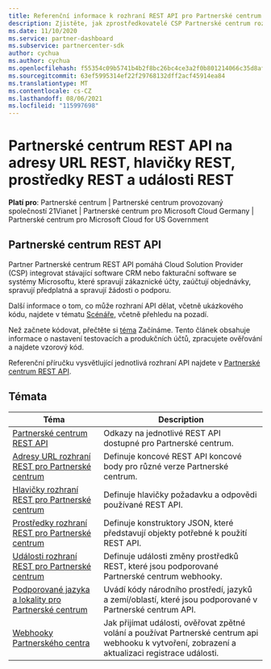 ```yaml
---
title: Referenční informace k rozhraní REST API pro Partnerské centrum
description: Zjistěte, jak zprostředkovatelé CSP Partnerské centrum rozhraní REST API k integraci svého softwaru CRM a fakturačního softwaru se systémy Microsoftu pro lepší správu zákaznických účtů.
ms.date: 11/10/2020
ms.service: partner-dashboard
ms.subservice: partnercenter-sdk
author: cychua
ms.author: cychua
ms.openlocfilehash: f55354c09b5741b4b2f8bc26bc4ce3a2f0b801214066c35d8af2ea330b89171c
ms.sourcegitcommit: 63ef5995314ef22f29768132dff2acf45914ea84
ms.translationtype: MT
ms.contentlocale: cs-CZ
ms.lasthandoff: 08/06/2021
ms.locfileid: "115997698"
---
```

# <a name="partner-center-rest-api-reference-to-rest-urls-rest-headers-rest-resources-and-rest-events"></a>Partnerské centrum REST API na adresy URL REST, hlavičky REST, prostředky REST a události REST

**Platí pro**: Partnerské centrum | Partnerské centrum provozovaný společností 21Vianet | Partnerské centrum pro Microsoft Cloud Germany | Partnerské centrum pro Microsoft Cloud for US Government

## <a name="partner-center-rest-api"></a>Partnerské centrum REST API

Partner Partnerské centrum REST API pomáhá Cloud Solution Provider (CSP) integrovat stávající software CRM nebo fakturační software se systémy Microsoftu, které spravují zákaznické účty, zaúčtují objednávky, spravují předplatná a spravují žádosti o podporu.

Další informace o tom, co může rozhraní API dělat, včetně ukázkového kódu, najdete v tématu [Scénáře,](scenarios.md) včetně přehledu na pozadí.

Než začnete kódovat, přečtěte si [téma](get-started.md) Začínáme. Tento článek obsahuje informace o nastavení testovacích a produkčních účtů, zpracujete ověřování a najdete vzorový kód.

Referenční příručku vysvětlující jednotlivá rozhraní API najdete v [Partnerské centrum REST API](/rest/api/partner-center-rest/).

## <a name="topics"></a>Témata

| Téma | Description |
| ----- | ----------- |
| [Partnerské centrum REST API](/rest/api/partner-center-rest/) | Odkazy na jednotlivé REST API dostupné pro Partnerské centrum. |
| [Adresy URL rozhraní REST pro Partnerské centrum](partner-center-rest-urls.md) | Definuje koncové REST API koncové body pro různé verze Partnerské centrum. |
| [Hlavičky rozhraní REST pro Partnerské centrum](headers.md) | Definuje hlavičky požadavku a odpovědi používané REST API. |
| [Prostředky rozhraní REST pro Partnerské centrum](partner-center-rest-resources.md) | Definuje konstruktory JSON, které představují objekty potřebné k použití REST API. |
| [Události rozhraní REST pro Partnerské centrum](partner-center-webhook-events.md) | Definuje události změny prostředků REST, které jsou podporované Partnerské centrum webhooky. |
| [Podporované jazyka a lokality pro Partnerské centrum](partner-center-supported-languages-and-locales.md) | Uvádí kódy národního prostředí, jazyků a zemí/oblastí, které jsou podporované v Partnerské centrum API. |
| [Webhooky Partnerského centra](partner-center-webhooks.md) | Jak přijímat události, ověřovat zpětné volání a používat Partnerské centrum api webhooku k vytvoření, zobrazení a aktualizaci registrace události. |
